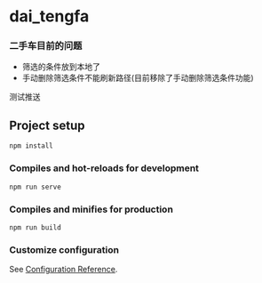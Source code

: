 # dai_tengfa
### 二手车目前的问题
 - 筛选的条件放到本地了
 - 手动删除筛选条件不能刷新路径(目前移除了手动删除筛选条件功能)
 
测试推送

## Project setup
```
npm install
```

### Compiles and hot-reloads for development
```
npm run serve
```

### Compiles and minifies for production
```
npm run build
```

### Customize configuration
See [Configuration Reference](https://cli.vuejs.org/config/).
